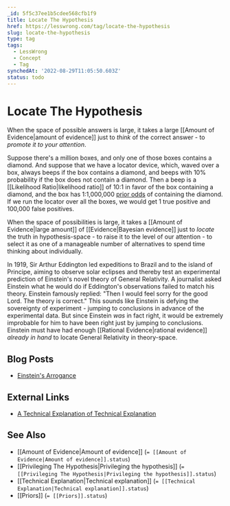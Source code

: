 ```yaml
---
_id: 5f5c37ee1b5cdee568cfb1f9
title: Locate The Hypothesis
href: https://lesswrong.com/tag/locate-the-hypothesis
slug: locate-the-hypothesis
type: tag
tags:
  - LessWrong
  - Concept
  - Tag
synchedAt: '2022-08-29T11:05:50.603Z'
status: todo
---
```


# Locate The Hypothesis

When the space of possible answers is large, it takes a large [[Amount of Evidence|amount of evidence]] just to *think* of the correct answer - to *promote it to your attention*.

Suppose there's a million boxes, and only one of those boxes contains a diamond. And suppose that we have a locator device, which, waved over a box, always beeps if the box contains a diamond, and beeps with 10% probability if the box does not contain a diamond. Then a beep is a [[Likelihood Ratio|likelihood ratio]] of 10:1 in favor of the box containing a diamond, and the box has 1:1,000,000 [prior odds](https://wiki.lesswrong.com/wiki/prior_odds) of containing the diamond. If we run the locator over all the boxes, we would get 1 true positive and 100,000 false positives.

When the space of possibilities is large, it takes a [[Amount of Evidence|large amount]] of [[Evidence|Bayesian evidence]] just to *locate* the truth in hypothesis-space - to raise it to the level of our attention - to select it as one of a manageable number of alternatives to spend time thinking about individually.

In 1919, Sir Arthur Eddington led expeditions to Brazil and to the island of Principe, aiming to observe solar eclipses and thereby test an experimental prediction of Einstein's novel theory of General Relativity. A journalist asked Einstein what he would do if Eddington's observations failed to match his theory. Einstein famously replied: "Then I would feel sorry for the good Lord. The theory is correct." This sounds like Einstein is defying the sovereignty of experiment - jumping to conclusions in advance of the experimental data. But since Einstein *was* in fact right, it would be extremely improbable for him to have been right just by jumping to conclusions. Einstein must have had enough [[Rational Evidence|rational evidence]] *already in hand* to locate General Relativity in theory-space.

## Blog Posts

- [Einstein's Arrogance](http://lesswrong.com/lw/jo/einsteins_arrogance/)

## External Links

- [A Technical Explanation of Technical Explanation](http://yudkowsky.net/rational/technical)

## See Also

- [[Amount of Evidence|Amount of evidence]] (`= [[Amount of Evidence|Amount of evidence]].status`)
- [[Privileging The Hypothesis|Privileging the hypothesis]] (`= [[Privileging The Hypothesis|Privileging the hypothesis]].status`)
- [[Technical Explanation|Technical explanation]] (`= [[Technical Explanation|Technical explanation]].status`)
- [[Priors]] (`= [[Priors]].status`)
